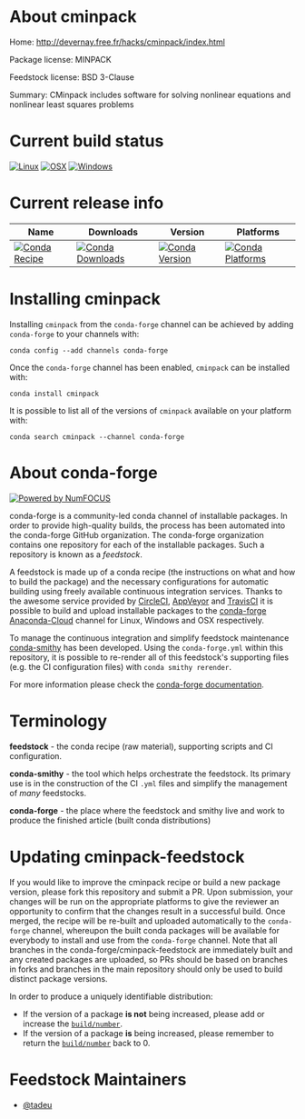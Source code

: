<!--
# -*- mode: jinja -*-
-->

About cminpack
==============

Home: http://devernay.free.fr/hacks/cminpack/index.html

Package license: MINPACK

Feedstock license: BSD 3-Clause

Summary: CMinpack includes software for solving nonlinear equations and nonlinear least squares problems



Current build status
====================

[![Linux](https://img.shields.io/circleci/project/github/conda-forge/cminpack-feedstock/master.svg?label=Linux)](https://circleci.com/gh/conda-forge/cminpack-feedstock)
[![OSX](https://img.shields.io/travis/conda-forge/cminpack-feedstock/master.svg?label=macOS)](https://travis-ci.org/conda-forge/cminpack-feedstock)
[![Windows](https://img.shields.io/appveyor/ci/conda-forge/cminpack-feedstock/master.svg?label=Windows)](https://ci.appveyor.com/project/conda-forge/cminpack-feedstock/branch/master)

Current release info
====================

| Name | Downloads | Version | Platforms |
| --- | --- | --- | --- |
| [![Conda Recipe](https://img.shields.io/badge/recipe-cminpack-green.svg)](https://anaconda.org/conda-forge/cminpack) | [![Conda Downloads](https://img.shields.io/conda/dn/conda-forge/cminpack.svg)](https://anaconda.org/conda-forge/cminpack) | [![Conda Version](https://img.shields.io/conda/vn/conda-forge/cminpack.svg)](https://anaconda.org/conda-forge/cminpack) | [![Conda Platforms](https://img.shields.io/conda/pn/conda-forge/cminpack.svg)](https://anaconda.org/conda-forge/cminpack) |

Installing cminpack
===================

Installing `cminpack` from the `conda-forge` channel can be achieved by adding `conda-forge` to your channels with:

```
conda config --add channels conda-forge
```

Once the `conda-forge` channel has been enabled, `cminpack` can be installed with:

```
conda install cminpack
```

It is possible to list all of the versions of `cminpack` available on your platform with:

```
conda search cminpack --channel conda-forge
```


About conda-forge
=================

[![Powered by NumFOCUS](https://img.shields.io/badge/powered%20by-NumFOCUS-orange.svg?style=flat&colorA=E1523D&colorB=007D8A)](http://numfocus.org)

conda-forge is a community-led conda channel of installable packages.
In order to provide high-quality builds, the process has been automated into the
conda-forge GitHub organization. The conda-forge organization contains one repository
for each of the installable packages. Such a repository is known as a *feedstock*.

A feedstock is made up of a conda recipe (the instructions on what and how to build
the package) and the necessary configurations for automatic building using freely
available continuous integration services. Thanks to the awesome service provided by
[CircleCI](https://circleci.com/), [AppVeyor](https://www.appveyor.com/)
and [TravisCI](https://travis-ci.org/) it is possible to build and upload installable
packages to the [conda-forge](https://anaconda.org/conda-forge)
[Anaconda-Cloud](https://anaconda.org/) channel for Linux, Windows and OSX respectively.

To manage the continuous integration and simplify feedstock maintenance
[conda-smithy](https://github.com/conda-forge/conda-smithy) has been developed.
Using the ``conda-forge.yml`` within this repository, it is possible to re-render all of
this feedstock's supporting files (e.g. the CI configuration files) with ``conda smithy rerender``.

For more information please check the [conda-forge documentation](https://conda-forge.org/docs/).

Terminology
===========

**feedstock** - the conda recipe (raw material), supporting scripts and CI configuration.

**conda-smithy** - the tool which helps orchestrate the feedstock.
                   Its primary use is in the construction of the CI ``.yml`` files
                   and simplify the management of *many* feedstocks.

**conda-forge** - the place where the feedstock and smithy live and work to
                  produce the finished article (built conda distributions)


Updating cminpack-feedstock
===========================

If you would like to improve the cminpack recipe or build a new
package version, please fork this repository and submit a PR. Upon submission,
your changes will be run on the appropriate platforms to give the reviewer an
opportunity to confirm that the changes result in a successful build. Once
merged, the recipe will be re-built and uploaded automatically to the
`conda-forge` channel, whereupon the built conda packages will be available for
everybody to install and use from the `conda-forge` channel.
Note that all branches in the conda-forge/cminpack-feedstock are
immediately built and any created packages are uploaded, so PRs should be based
on branches in forks and branches in the main repository should only be used to
build distinct package versions.

In order to produce a uniquely identifiable distribution:
 * If the version of a package **is not** being increased, please add or increase
   the [``build/number``](https://conda.io/docs/user-guide/tasks/build-packages/define-metadata.html#build-number-and-string).
 * If the version of a package **is** being increased, please remember to return
   the [``build/number``](https://conda.io/docs/user-guide/tasks/build-packages/define-metadata.html#build-number-and-string)
   back to 0.

Feedstock Maintainers
=====================

* [@tadeu](https://github.com/tadeu/)

